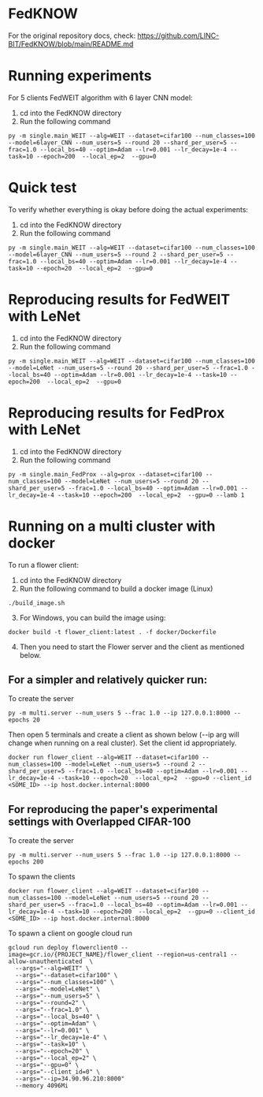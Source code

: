 # FedKNOW

For the original repository docs, check: https://github.com/LINC-BIT/FedKNOW/blob/main/README.md

# Running experiments

For 5 clients FedWEIT algorithm with 6 layer CNN model:

1. cd into the FedKNOW directory
2. Run the following command 
```
py -m single.main_WEIT --alg=WEIT --dataset=cifar100 --num_classes=100 --model=6layer_CNN --num_users=5 --round 20 --shard_per_user=5 --frac=1.0 --local_bs=40 --optim=Adam --lr=0.001 --lr_decay=1e-4 --task=10 --epoch=200  --local_ep=2  --gpu=0
```

# Quick test

To verify whether everything is okay before doing the actual experiments:

1. cd into the FedKNOW directory
2. Run the following command

```
py -m single.main_WEIT --alg=WEIT --dataset=cifar100 --num_classes=100 --model=6layer_CNN --num_users=5 --round 2 --shard_per_user=5 --frac=1.0 --local_bs=40 --optim=Adam --lr=0.001 --lr_decay=1e-4 --task=10 --epoch=20  --local_ep=2  --gpu=0
```

# Reproducing results for FedWEIT with LeNet

1. cd into the FedKNOW directory
2. Run the following command

```
py -m single.main_WEIT --alg=WEIT --dataset=cifar100 --num_classes=100 --model=LeNet --num_users=5 --round 20 --shard_per_user=5 --frac=1.0 --local_bs=40 --optim=Adam --lr=0.001 --lr_decay=1e-4 --task=10 --epoch=200  --local_ep=2  --gpu=0
```

# Reproducing results for FedProx with LeNet

1. cd into the FedKNOW directory
2. Run the following command

```
py -m single.main_FedProx --alg=prox --dataset=cifar100 --num_classes=100 --model=LeNet --num_users=5 --round 20 --shard_per_user=5 --frac=1.0 --local_bs=40 --optim=Adam --lr=0.001 --lr_decay=1e-4 --task=10 --epoch=200  --local_ep=2  --gpu=0 --lamb 1
```

# Running on a multi cluster with docker

To run a flower client:
1. cd into the FedKNOW directory
2. Run the following command to build a docker image (Linux)

```
./build_image.sh
```
3. For Windows, you can build the image using:
```
docker build -t flower_client:latest . -f docker/Dockerfile
```
4. Then you need to start the Flower server and the client as mentioned below.
## For a simpler and relatively quicker run:

To create the server
```
py -m multi.server --num_users 5 --frac 1.0 --ip 127.0.0.1:8000 --epochs 20
```
Then open 5 terminals and create a client as shown below (--ip arg will change when running on a real cluster). Set the client id appropriately.
```
docker run flower_client --alg=WEIT --dataset=cifar100 --num_classes=100 --model=LeNet --num_users=5 --round 2 --shard_per_user=5 --frac=1.0 --local_bs=40 --optim=Adam --lr=0.001 --lr_decay=1e-4 --task=10 --epoch=20  --local_ep=2  --gpu=0 --client_id <SOME_ID> --ip host.docker.internal:8000
```
## For reproducing the paper's experimental settings with Overlapped CIFAR-100

To create the server
```
py -m multi.server --num_users 5 --frac 1.0 --ip 127.0.0.1:8000 --epochs 200
```
To spawn the clients
```
docker run flower_client --alg=WEIT --dataset=cifar100 --num_classes=100 --model=LeNet --num_users=5 --round 20 --shard_per_user=5 --frac=1.0 --local_bs=40 --optim=Adam --lr=0.001 --lr_decay=1e-4 --task=10 --epoch=200  --local_ep=2  --gpu=0 --client_id <SOME_ID> --ip host.docker.internal:8000
```

To spawn a client on google cloud run  
```
gcloud run deploy flowerclient0 --image=gcr.io/{PROJECT_NAME}/flower_client --region=us-central1 --allow-unauthenticated  \
  --args="--alg=WEIT" \
  --args="--dataset=cifar100" \
  --args="--num_classes=100" \
  --args="--model=LeNet" \
  --args="--num_users=5" \
  --args="--round=2" \
  --args="--frac=1.0" \
  --args="--local_bs=40" \
  --args="--optim=Adam" \
  --args="--lr=0.001" \
  --args="--lr_decay=1e-4" \
  --args="--task=10" \
  --args="--epoch=20" \
  --args="--local_ep=2" \
  --args="--gpu=0" \
  --args="--client_id=0" \
  --args="--ip=34.90.96.210:8000"
  --memory 4096Mi
```
